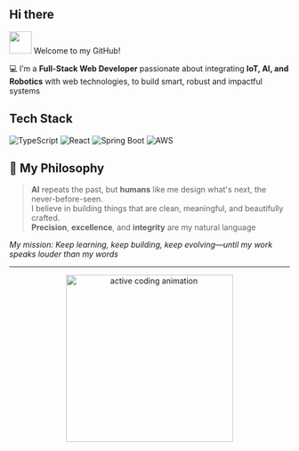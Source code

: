 ## Hi there

<img src="https://media.giphy.com/media/hvRJCLFzcasrR4ia7z/giphy.gif" width="40px" /> Welcome to my GitHub!  

💻 I’m a **Full-Stack Web Developer** passionate about integrating **IoT, AI, and Robotics** with web technologies, to build smart, robust and impactful systems

## Tech Stack
![TypeScript](https://img.shields.io/badge/TypeScript-007ACC?style=for-the-badge&logo=typescript&logoColor=white)
![React](https://img.shields.io/badge/React-20232A?style=for-the-badge&logo=react&logoColor=61DAFB)
![Spring Boot](https://img.shields.io/badge/Spring%20Boot-6DB33F?style=for-the-badge&logo=spring&logoColor=white)
![AWS](https://img.shields.io/badge/AWS-232F3E?style=for-the-badge&logo=amazon-aws&logoColor=white)

<!-- ## 🌐 Visit My Website  
 [**www.roboriver.in**](https://www.roboriver.in)  
> A functional prototype showcasing my work in Web Development — built as the foundation for upcoming IoT and AI integrations -->

## 🧭 My Philosophy

> **AI** repeats the past, but **humans** like me design what's next, the never-before-seen. <br>
> I believe in building things that are clean, meaningful, and beautifully crafted.  
> **Precision**, **excellence**, and **integrity** are my natural language

*My mission: Keep learning, keep building, keep evolving—until my work speaks louder than my words*


---

<p align="center">
  <img src="https://media.giphy.com/media/l41lZxzroU33typuU/giphy.gif" width="300" alt="active coding animation"/>
</p>


<!-- ![C++](https://img.shields.io/badge/C%2B%2B-00599C?style=for-the-badge&logo=cplusplus&logoColor=white)
![Go](https://img.shields.io/badge/Go-00ADD8?style=for-the-badge&logo=go&logoColor=white) -->

<!-- <p align="center">
  <em>Let's build something epic—check my repos or say hi!</em>
</p> -->
